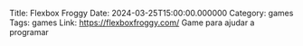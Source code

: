 Title: Flexbox Froggy
Date: 2024-03-25T15:00:00.000000
Category: games
Tags: games
Link: https://flexboxfroggy.com/
Game para ajudar a programar
